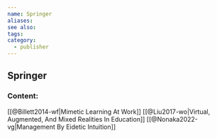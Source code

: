 ```yaml
---
name: Springer
aliases:
see also:
tags:
category:
  - publisher
---
```


## Springer

### Content:
[[@Billett2014-wf|Mimetic Learning At Work]]
[[@Liu2017-wo|Virtual, Augmented, And Mixed Realities In Education]]
[[@Nonaka2022-vg|Management By Eidetic Intuition]]